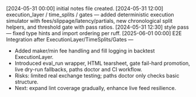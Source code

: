 [2024-05-31 00:00] initial notes file created.
[2024-05-31 12:00] execution_layer / time_splits / gates — added deterministic execution simulator with fees/slippage/latency/partials, new chronological split helpers, and threshold gate with pass ratios.
[2024-05-31 12:30] style pass — fixed type hints and import ordering per ruff.
[2025-06-01 00:00] E2E Integration after ExecutionLayer/TimeSplits/Gates —
- Added maker/min fee handling and fill logging in backtest ExecutionLayer.
- Introduced eval_run wrapper, HTML tearsheet, gate fail-hard promotion, live dry-run fallbacks, paths doctor and CI workflow.
- Risks: limited real exchange testing; paths doctor only checks basic structure.
- Next: expand lint coverage gradually, enhance live feed resilience.
